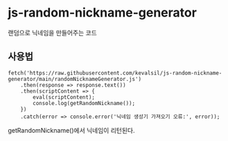 # js-random-nickname-generator
랜덤으로 닉네임을 만들어주는 코드

## 사용법
```
fetch('https://raw.githubusercontent.com/kevalsil/js-random-nickname-generator/main/randomNicknameGenerator.js')
    .then(response => response.text())
    .then(scriptContent => {
        eval(scriptContent);
        console.log(getRandomNickname());
    })
    .catch(error => console.error('닉네임 생성기 가져오기 오류:', error));
```

getRandomNickname()에서 닉네임이 리턴된다.
